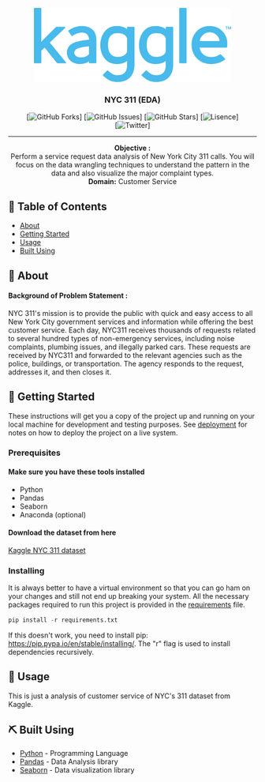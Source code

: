 <p align="center">
  <a href="https://www.kaggle.com/" rel="noopener">
 <img width="400px" height="150px" src="./kaggle-logo.png" alt="NYC-311"></a>
</p>

<h3 align="center">NYC 311 (EDA)</h3>

<div align="center">

[![GitHub Forks](https://img.shields.io/github/forks/vigneshmanikandan97/nyc-311)]
[![GitHub Issues](https://img.shields.io/github/issues/vigneshmanikandan97/nyc-311)]
[![GitHub Stars](https://img.shields.io/github/stars/vigneshmanikandan97/nyc-311)]
[![Lisence](https://img.shields.io/github/license/vigneshmanikandan97/nyc-311)]
<br>
[![Twitter](https://img.shields.io/twitter/url?style=social&url=https%3A%2F%2Fwww.twitter.com%2Fv_gn_sh)]


</div>

---

<p align="center">
<strong>Objective :</strong><br>
Perform a service request data analysis of New York City 311 calls. You will focus on the data wrangling techniques to understand the pattern in the data and also visualize the major complaint types.<br> 
<strong>Domain:</strong> Customer Service
</p>

## 📝 Table of Contents

- [About](#about)
- [Getting Started](#getting_started)
- [Usage](#usage)
- [Built Using](#built_using)

## 🧐 About <a name = "about"></a>

#### Background of Problem Statement :

NYC 311's mission is to provide the public with quick and easy access to all New York City government services and information while offering the best customer service. Each day, NYC311 receives thousands of requests related to several hundred types of non-emergency services, including noise complaints, plumbing issues, and illegally parked cars. These requests are received by NYC311 and forwarded to the relevant agencies such as the police, buildings, or transportation. The agency responds to the request, addresses it, and then closes it.

## 🏁 Getting Started <a name = "getting_started"></a>

These instructions will get you a copy of the project up and running on your local machine for development and testing purposes. See [deployment](#deployment) for notes on how to deploy the project on a live system.

### Prerequisites

#### Make sure you have these tools installed

- Python
- Pandas
- Seaborn
- Anaconda (optional)

#### Download the dataset from here

[Kaggle NYC 311 dataset](https://www.kaggle.com/pablomonleon/311-service-requests-nyc)

### Installing

It is always better to have a virtual environment so that you can go ham on your changes and still not end up breaking your system. All the necessary packages required to run this project is provided in the [requirements](/requirements.txt) file.

```python
pip install -r requirements.txt
```

If this doesn't work, you need to install pip: <https://pip.pypa.io/en/stable/installing/>.
The "r" flag is used to install dependencies recursively.

## 🎈 Usage <a name="usage"></a>

This is just a analysis of customer service of NYC's 311 dataset from Kaggle.

## ⛏️ Built Using <a name = "built_using"></a>

- [Python](https://www.python.org) - Programming Language
- [Pandas](https://pandas.pydata.org/) - Data Analysis library
- [Seaborn](https://seaborn.pydata.org/) - Data visualization library
